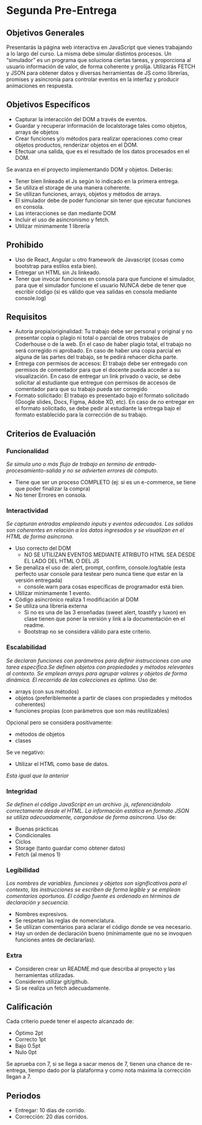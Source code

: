 # Segunda Pre-Entrega

## Objetivos Generales
Presentarás la página web interactiva en JavaScript que vienes trabajando a lo largo del curso. La misma debe simular distintos procesos. Un “simulador” es un programa que soluciona ciertas tareas, y proporciona al usuario información de valor, de forma coherente y prolija. Utilizarás FETCH y JSON para obtener datos y diversas herramientas de JS como librerías, promises y asincronía para controlar eventos en la interfaz y producir animaciones en respuesta.

## Objetivos Específicos
- Capturar la interacción del DOM a través de eventos.
- Guardar y recuperar información de localstorage tales como objetos, arrays de objetos
- Crear funciones y/o métodos para realizar operaciones como crear objetos productos, renderizar objetos en el DOM.
- Efectuar una salida, que es el resultado de los datos procesados en el DOM.

Se avanza en el proyecto implementando DOM y objetos. Deberás:
- Tener bien linkeado el Js según lo indicado en la primera entrega.
- Se utiliza el storage de una manera coherente.
- Se utilizan funciones, arrays, objetos y métodos de arrays.
- El simulador debe de poder funcionar sin tener que ejecutar funciones en consola.
- Las interacciones se dan mediante DOM
- Incluir el uso de asincronismo y fetch.
- Utilizar minimamente 1 librería

## Prohibido
* Uso de React, Angular u otro framework de Javascript (cosas como bootstrap para estilos esta bien).
* Entregar un HTML sin Js linkeado.
* Tener que invocar funciones en consola para que funcione el simulador, para que el simulador funcione el usuario NUNCA debe de tener que escribir código (si es válido que vea salidas en consola mediante console.log)

## Requisitos
* Autoría propia/originalidad: Tu trabajo debe ser personal y original y no presentar copia o plagio ni total o parcial de otros trabajos de Coderhouse o de la web. En el caso de haber plagio total, el trabajo no será corregido ni aprobado. En caso de haber una copia parcial en alguna de las partes del trabajo, se te pedirá rehacer dicha parte.
* Entrega con permisos de accesos: El trabajo debe ser entregado con permisos de comentador para que el docente pueda acceder a su visualización. En caso de entregar un link privado o vacío, se debe solicitar al estudiante que entregue con permisos de accesos de comentador para que su trabajo pueda ser corregido        
* Formato solicitado: El trabajo es presentado bajo el formato solicitado (Google slides, Docs, Figma, Adobe XD, etc). En caso de no entregar en el formato solicitado, se debe pedir al estudiante la entrega bajo el formato establecido para la corrección de su trabajo.      

## Criterios de Evaluación

### Funcionalidad
_Se simula uno o más flujo de trabajo en termino de entrada-procesamiento-salida y no se advierten errores de cómputo._
* Tiene que ser un proceso COMPLETO (ej: si es un e-commerce, se tiene que poder finalizar la compra)
* No tener Errores en consola.

### Interactividad
_Se capturan entradas empleando inputs y eventos adecuados. Las salidas son coherentes en relación a los datos ingresados y se visualizan en el HTML de forma asíncrona._
* Uso correcto del DOM
  * NO SE UTILIZAN EVENTOS MEDIANTE ATRIBUTO HTML SEA DESDE EL LADO DEL HTML O DEL JS
* Se penaliza el uso de: alert, prompt, confirm, console.log/table (esta perfecto usar console para testear pero nunca tiene que estar en la versión entregada)
  * console.warn para cosas específicas de programador está bien.
* Utilizar minimamente 1 evento.
* Código asincrónico realiza 1 modificación al DOM
* Se utiliza una librería externa
  * Si no es una de las 3 enseñadas (sweet alert, toastify y luxon) en clase tienen que poner la versión y link a la documentación en el readme.
  * Bootstrap no se considera válido para este criterio.

### Escalabilidad
_Se declaran funciones con parámetros para definir instrucciones con una tarea específica.Se definen objetos con propiedades y métodos relevantes al contexto. Se emplean arrays para agrupar valores y objetos de forma dinámica. El recorrido de las colecciones es óptimo._
Uso de:
* arrays (con sus métodos)
* objetos (preferiblemente a partir de clases con propiedades y métodos coherentes)
* funciones propias (con parámetros que son más reutilizables)

Opcional pero se considera positivamente:
* métodos de objetos
* clases

Se ve negativo:
* Utilizar el HTML como base de datos.

_Esta igual que la anterior_

### Integridad
_Se definen el código JavaScript en un archivo .js, referenciándolo correctamente desde el HTML. La información estática en formato JSON se utiliza adecuadamente, cargandose de forma asíncrona._
Uso de:
* Buenas prácticas
* Condicionales
* Ciclos
* Storage (tanto guardar como obtener datos)
* Fetch (al menos 1)


### Legibilidad
_Los nombres de variables. funciones y objetos son significativos para el contexto, las instrucciones se escriben de forma legible y se emplean comentarios oportunos. El código fuente es ordenado en términos de declaración y secuencia._
* Nombres expresivos.
* Se respetan las reglas de nomenclatura.
* Se utilizan comentarios para aclarar el código donde se vea necesario.
* Hay un orden de declaración bueno (mínimamente que no se invoquen funciones antes de declararlas).

### Extra

* Consideren crear un README.md que describa al proyecto y las herramientas utilizadas.
* Consideren utilizar git/github.
* Si se realiza un fetch adecuadamente.

## Calificación

Cada criterio puede tener el aspecto alcanzado de:
* Óptimo 2pt
* Correcto 1pt
* Bajo 0.5pt
* Nulo 0pt

Se aprueba con 7, si se llega a sacar menos de 7, tienen una chance de re-entrega, tiempo dado por la plataforma y como nota máxima la corrección llegan a 7.

## Periodos
* Entregar: 10 días de corrido.
* Corrección: 20 días corridos.